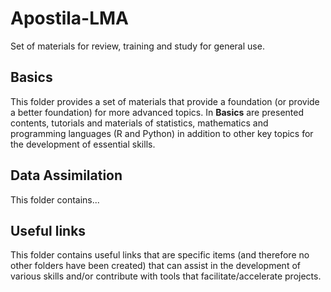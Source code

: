 # Apostila-LMA
Set of materials for review, training and study for general use.

## Basics
This folder provides a set of materials that provide a foundation (or provide a better foundation) for more advanced topics. In **Basics** are presented contents, tutorials and materials of statistics, mathematics and programming languages (R and Python) in addition to other key topics for the development of essential skills.

## Data Assimilation
This folder contains...

## Useful links
This folder contains useful links that are specific items (and therefore no other folders have been created) that can assist in the development of various skills and/or contribute with tools that facilitate/accelerate projects.

